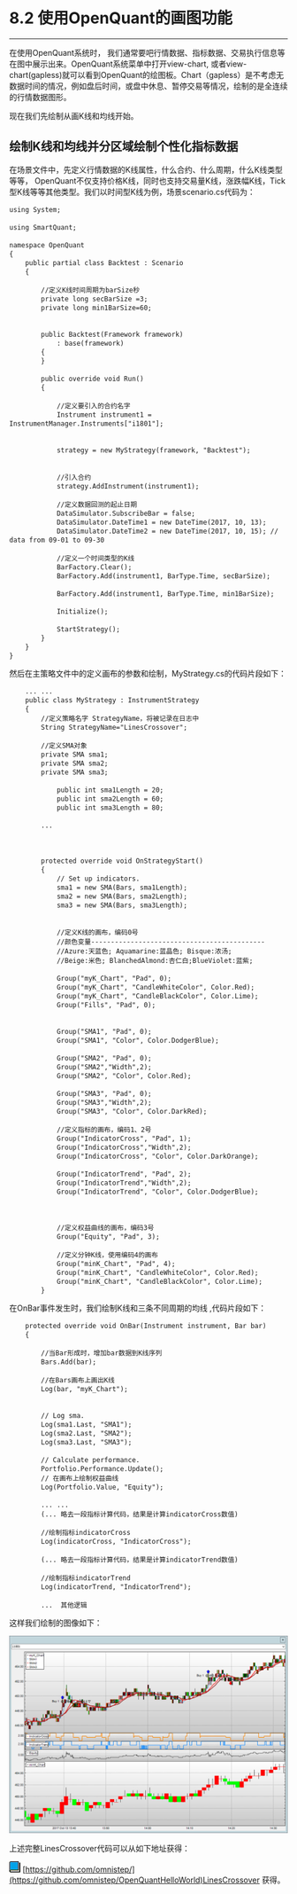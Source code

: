 # 8.2 使用OpenQuant的画图功能

---

在使用OpenQuant系统时， 我们通常要吧行情数据、指标数据、交易执行信息等在图中展示出来。OpenQuant系统菜单中打开view-chart, 或者view-chart\(gapless\)就可以看到OpenQuant的绘图板。Chart（gapless）是不考虑无数据时间的情况，例如盘后时间，或盘中休息、暂停交易等情况，绘制的是全连续的行情数据图形。

现在我们先绘制从画K线和均线开始。

## 绘制K线和均线并分区域绘制个性化指标数据

在场景文件中，先定义行情数据的K线属性，什么合约、什么周期，什么K线类型等等， OpenQuant不仅支持价格K线，同时也支持交易量K线，涨跌幅K线，Tick型K线等等其他类型。我们以时间型K线为例，场景scenario.cs代码为：

```
using System;

using SmartQuant;

namespace OpenQuant
{
    public partial class Backtest : Scenario
    {

        //定义K线时间周期为barSize秒
        private long secBarSize =3;
        private long min1BarSize=60;


        public Backtest(Framework framework)
            : base(framework)
        {
        }

        public override void Run()
        {

            //定义要引入的合约名字
            Instrument instrument1 = InstrumentManager.Instruments["i1801"];


            strategy = new MyStrategy(framework, "Backtest");


            //引入合约
            strategy.AddInstrument(instrument1);

            //定义数据回测的起止日期
            DataSimulator.SubscribeBar = false;
            DataSimulator.DateTime1 = new DateTime(2017, 10, 13);
            DataSimulator.DateTime2 = new DateTime(2017, 10, 15); //  data from 09-01 to 09-30

            //定义一个时间类型的K线
            BarFactory.Clear();
            BarFactory.Add(instrument1, BarType.Time, secBarSize);    

            BarFactory.Add(instrument1, BarType.Time, min1BarSize);    

            Initialize();

            StartStrategy();
        }
    }
}
```

然后在主策略文件中的定义画布的参数和绘制，MyStrategy.cs的代码片段如下：

```
    ... ... 
    public class MyStrategy : InstrumentStrategy
    {
        //定义策略名字 StrategyName，将被记录在日志中
        String StrategyName="LinesCrossover";            

        //定义SMA对象
        private SMA sma1;
        private SMA sma2;
        private SMA sma3;

            public int sma1Length = 20;
            public int sma2Length = 60;
            public int sma3Length = 80;

        ... 



        protected override void OnStrategyStart()
        {
            // Set up indicators.
            sma1 = new SMA(Bars, sma1Length);
            sma2 = new SMA(Bars, sma2Length);
            sma3 = new SMA(Bars, sma3Length);        


            //定义K线的画布，编码0号
            //颜色变量--------------------------------------------
            //Azure:天蓝色; Aquamarine:蓝晶色; Bisque:浓汤;
            //Beige:米色; BlanchedAlmond:杏仁白;BlueViolet:蓝紫;

            Group("myK_Chart", "Pad", 0);
            Group("myK_Chart", "CandleWhiteColor", Color.Red);
            Group("myK_Chart", "CandleBlackColor", Color.Lime);
            Group("Fills", "Pad", 0);


            Group("SMA1", "Pad", 0);
            Group("SMA1", "Color", Color.DodgerBlue);

            Group("SMA2", "Pad", 0);
            Group("SMA2","Width",2);
            Group("SMA2", "Color", Color.Red);

            Group("SMA3", "Pad", 0);
            Group("SMA3","Width",2);
            Group("SMA3", "Color", Color.DarkRed);        

            //定义指标的画布，编码1、2号
            Group("IndicatorCross", "Pad", 1);    
            Group("IndicatorCross","Width",2);
            Group("IndicatorCross", "Color", Color.DarkOrange);        

            Group("IndicatorTrend", "Pad", 2);    
            Group("IndicatorTrend","Width",2);
            Group("IndicatorTrend", "Color", Color.DodgerBlue);        



            //定义权益曲线的画布，编码3号
            Group("Equity", "Pad", 3);

            //定义分钟K线，使用编码4的画布
            Group("minK_Chart", "Pad", 4);
            Group("minK_Chart", "CandleWhiteColor", Color.Red);
            Group("minK_Chart", "CandleBlackColor", Color.Lime);
        }
```

在OnBar事件发生时，我们绘制K线和三条不同周期的均线 ,代码片段如下：

```
    protected override void OnBar(Instrument instrument, Bar bar)
    {

        //当Bar形成时，增加bar数据到K线序列
        Bars.Add(bar);

        //在Bars画布上画出K线
        Log(bar, "myK_Chart");


        // Log sma.
        Log(sma1.Last, "SMA1");
        Log(sma2.Last, "SMA2");
        Log(sma3.Last, "SMA3");        

        // Calculate performance.
        Portfolio.Performance.Update();
        // 在画布上绘制权益曲线
        Log(Portfolio.Value, "Equity");

        ... ... 
        (... 略去一段指标计算代码，结果是计算indicatorCross数值)

        //绘制指标indicatorCross    
        Log(indicatorCross, "IndicatorCross");    

        (... 略去一段指标计算代码，结果是计算indicatorTrend数值)    

        //绘制指标indicatorTrend
        Log(indicatorTrend, "IndicatorTrend");

        ...  其他逻辑
```

这样我们绘制的图像如下：

![](/assets/UsingDrawingPad01.png)

上述完整LinesCrossover代码可以从如下地址获得：

![](/icons/icon_book.png) [https://github.com/omnistep/](https://github.com/omnistep/OpenQuantHelloWorld)LinesCrossover 获得。

